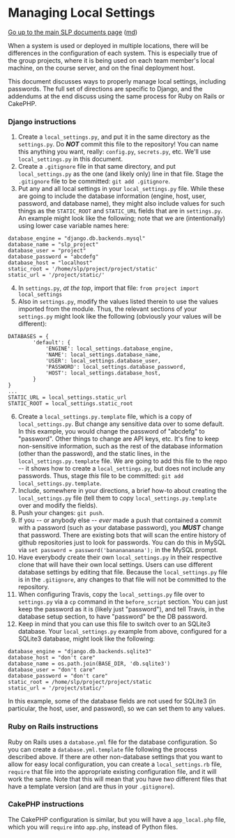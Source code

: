 Managing Local Settings
=======================

[Go up to the main SLP documents page](index.html) ([md](index.md))

When a system is used or deployed in multiple locations, there will be differences in the configuration of each system.  This is especially true of the group projects, where it is being used on each team member's local machine, on the course server, and on the final deployment host.

This document discusses ways to properly manage local settings, including passwords.  The full set of directions are specific to Django, and the addendums at the end discuss using the same process for Ruby on Rails or CakePHP.

### Django instructions

1. Create a `local_settings.py`, and put it in the same directory as the `settings.py`.  Do ***NOT*** commit this file to the repository!  You can name this anything you want, really: `config.py`, `secrets.py`, etc.  We'll use `local_settings.py` in this document.
2. Create a `.gitignore` file in that same directory, and put `local_settings.py` as the one (and likely only) line in that file.  Stage the `.gitignore` file to be committed: `git add .gitignore`.
3. Put any and all local settings in your `local_settings.py` file.  While these are going to include the database information (engine, host, user, password, and database name), they might also include values for such things as the `STATIC_ROOT` and `STATIC_URL` fields that are in `settings.py`.  An example might look like the following; note that we are (intentionally) using lower case variable names here:
```
database_engine = "django.db.backends.mysql"
database_name = "slp_project"
database_user = "project"
database_password = "abcdefg"
database_host = "localhost"
static_root = '/home/slp/project/project/static'
static_url = '/project/static/'
```
4. In `settings.py`, *at the top*, import that file: `from project import local_settings`
5. Also in `settings.py`, modify the values listed therein to use the values imported from the module.  Thus, the relevant sections of your `settings.py` might look like the following (obviously your values will be different):
```
DATABASES = {
        'default': {
            'ENGINE': local_settings.database_engine,
            'NAME': local_settings.database_name,
            'USER': local_settings.database_user,
            'PASSWORD': local_settings.database_password,
            'HOST': local_settings.database_host,
        }
}
...
STATIC_URL = local_settings.static_url
STATIC_ROOT = local_settings.static_root
```
6. Create a `local_settings.py.template` file, which is a copy of `local_settings.py`.  But change any sensitive data over to some default.  In this example, you would change the password of "abcdefg" to "password".  Other things to change are API keys, etc.  It's fine to keep non-sensitive information, such as the rest of the database information (other than the password), and the static lines, in the `local_settings.py.template` file.  We are going to add this file to the repo -- it shows how to create a `local_settings.py`, but does not include any passwords.  Thus, stage *this* file to be committed: `git add local_settings.py.template`.
7. Include, somewhere in your directions, a brief how-to about creating the `local_settings.py` file (tell them to copy `local_settings.py.template` over and modify the fields).
8. Push your changes: `git push`.
9. If you -- or anybody else -- *ever* made a push that contained a commit with a password (such as your database password), you ***MUST*** change that password.  There are existing bots that will scan the entire history of github repositories just to look for passwords.  You can do this in MySQL via `set password = password('bananananana');` in the MySQL prompt.
10. Have everybody create their own `local_settings.py` in their respective clone that will have their own local settings.  Users can use different database settings by editing that file. Because the `local_settings.py` file is in the `.gitignore`, any changes to that file will not be committed to the repository.
11. When configuring Travis, copy the `local_settings.py` file over to `settings.py` via a `cp` command in the `before_script` section.  You can just keep the password as it is (likely just "password"), and tell Travis, in the database setup section, to have "password" be the DB password.
12. Keep in mind that you can use this file to switch over to an SQLite3 database.  Your `local_settings.py` example from above, configured for a SQLite3 database, might look like the following:
```
database_engine = "django.db.backends.sqlite3"
database_host = "don't care"
database_name = os.path.join(BASE_DIR, 'db.sqlite3')
database_user = "don't care"
database_password = "don't care"
static_root = /home/slp/project/project/static
static_url = '/project/static/'
```
In this example, some of the database fields are not used for SQLite3 (in particular, the host, user, and password), so we can set them to any values.

### Ruby on Rails instructions

Ruby on Rails uses a `database.yml` file for the database configuration.  So you can create a `database.yml.template` file following the process described above.  If there are other non-database settings that you want to allow for easy local configuration, you can create a `local_settings.rb` file, `require` that file into the appropriate existing configuration file, and it will work the same.  Note that this will mean that you have *two* different files that have a template version (and are thus in your `.gitignore`).

### CakePHP instructions

The CakePHP configuration is similar, but you will have a `app_local.php` file, which you will `require` into `app.php`, instead of Python files.

